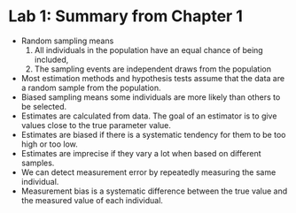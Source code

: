 # Lab​ ​1:​ ​Summary​ ​from​ ​Chapter​ ​1
  * Random​ ​sampling​ means
    1. All individuals in the population have an equal chance of being included,
    2. The sampling events are independent draws from the population
  * Most estimation methods and hypothesis tests assume that the data are a random sample from the population.
  * Biased​ ​sampling​ means some individuals are more likely than others to be selected.
  * Estimates​ are calculated from data. The goal of an estimator is to give values close to the true parameter​ ​value​.
  * Estimates are biased if there is a systematic tendency for them to be too high or too low.
  * Estimates are imprecise​ if they vary a lot when based on different samples.
  * We can detect measurement error by repeatedly measuring the same individual.
  * Measurement​ ​bias​ is a systematic difference between the true value and the measured value of each individual.
